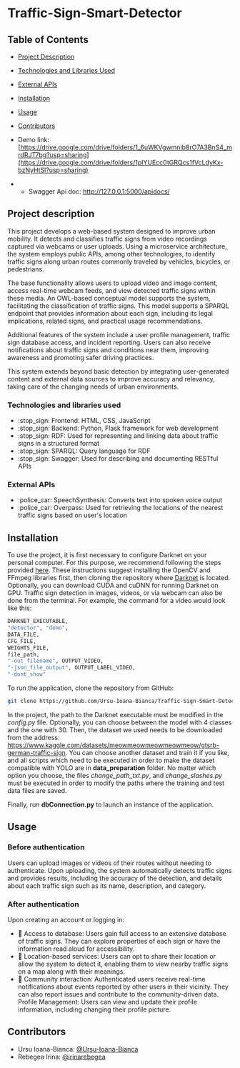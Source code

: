 # Traffic-Sign-Smart-Detector

## Table of Contents

- [Project Description](#project-description)
- [Technologies and Libraries Used](#technologies-and-libraries-used)
- [External APIs](#external-apis)
- [Installation](#installation)
- [Usage](#usage)
- [Contributors](#contributors)

- Demo link: [https://drive.google.com/drive/folders/1_6uWKVgwmnib8rO7A3BnS4_mrdRJT7bg?usp=sharing](https://drive.google.com/drive/folders/1pIYUEcc0tGRQcs1fVcLdyKx-bzNyHtSl?usp=sharing)
- - Swagger Api doc: http://127.0.0.1:5000/apidocs/

## Project description

This project develops a web-based system designed to improve urban mobility. It detects and classifies traffic signs from video recordings captured via webcams or user uploads. Using a microservice architecture, the system employs public APIs, among other technologies, to identify traffic signs along urban routes commonly traveled by vehicles, bicycles, or pedestrians.

The base functionality allows users to upload video and image content, access real-time webcam feeds, and view detected traffic signs within these media. An OWL-based conceptual model supports the system, facilitating the classification of traffic signs. This model supports a SPARQL endpoint that provides information about each sign, including its legal implications, related signs, and practical usage recommendations.

Additional features of the system include a user profile management, traffic sign database access, and incident reporting. Users can also receive notifications about traffic signs and conditions near them, improving awareness and promoting safer driving practices.

This system extends beyond basic detection by integrating user-generated content and external data sources to improve accuracy and relevancy, taking care of the changing needs of urban environments.

### Technologies and libraries used

<ul>
  <li>:stop_sign:	Frontend: HTML, CSS, JavaScript</li>
  <li>:stop_sign:	Backend: Python, Flask framework for web development</li>
  <li>:stop_sign:	RDF: Used for representing and linking data about traffic signs in a structured format</li>
  <li>:stop_sign:	SPARQL: Query language for RDF</li>
  <li>:stop_sign:	Swagger: Used for describing and documenting RESTful APIs</li>
</ul>

### External APIs
<ul>
  <li>:police_car:	SpeechSynthesis: Converts text into spoken voice output</li>
  <li>:police_car:	Overpass: Used for retrieving the locations of the nearest traffic signs based on user's location</li>
</ul>

## Installation

To use the project, it is first necessary to configure Darknet on your personal computer. For this purpose, we recommend following the steps provided [here](https://pjreddie.com/darknet/install/). These instructions suggest installing the OpenCV and FFmpeg libraries first, then cloning the repository where [Darknet](https://github.com/alexeyab) is located. Optionally, you can download CUDA and cuDNN for running Darknet on GPU. Traffic sign detection in images, videos, or via webcam can also be done from the terminal. For example, the command for a video would look like this:

```bash
DARKNET_EXECUTABLE,
"detector", "demo",
DATA_FILE,
CFG_FILE,
WEIGHTS_FILE,
file_path,
"-out_filename", OUTPUT_VIDEO,
"-json_file_output", OUTPUT_LABEL_VIDEO,
"-dont_show"
```

To run the application, clone the repository from GitHub:

```bash
git clone https://github.com/Ursu-Ioana-Bianca/Traffic-Sign-Smart-Detector.git
```

In the project, the path to the Darknet executable must be modified in the *config.py* file. Optionally, you can choose between the model with 4 classes and the one with 30. Then, the dataset we used needs to be downloaded from the address: https://www.kaggle.com/datasets/meowmeowmeowmeowmeow/gtsrb-german-traffic-sign. You can choose another dataset and train it if you like, and all scripts which need to be executed in order to make the dataset compatible with YOLO are in **data_preparation** folder. No matter which option you choose, the files *change_path_txt.py*, and *change_slashes.py* must be executed in order to modify the paths where the training and test data files are saved.

Finally, run **dbConnection.py** to launch an instance of the application.

## Usage

### Before authentication 
Users can upload images or videos of their routes without needing to authenticate. Upon uploading, the system automatically detects traffic signs and provides results, including the accuracy of the detection, and details about each traffic sign such as its name, description, and category.

### After authentication
Upon creating an account or logging in:
- :vertical_traffic_light:	Access to database: Users gain full access to an extensive database of traffic signs. They can explore properties of each sign or have the information read aloud for accessibility.
- :vertical_traffic_light:	Location-based services: Users can opt to share their location or allow the system to detect it, enabling them to view nearby traffic signs on a map along with their meanings.
- :vertical_traffic_light:	Community interaction: Authenticated users receive real-time notifications about events reported by other users in their vicinity. They can also report issues and contribute to the community-driven data.
Profile Management: Users can view and update their profile information, including changing their profile picture.

## Contributors
- Ursu Ioana-Bianca: [@Ursu-Ioana-Bianca](https://github.com/Ursu-Ioana-Bianca/)
- Rebegea Irina: [@irinarebegea](https://github.com/irinarebegea/)
